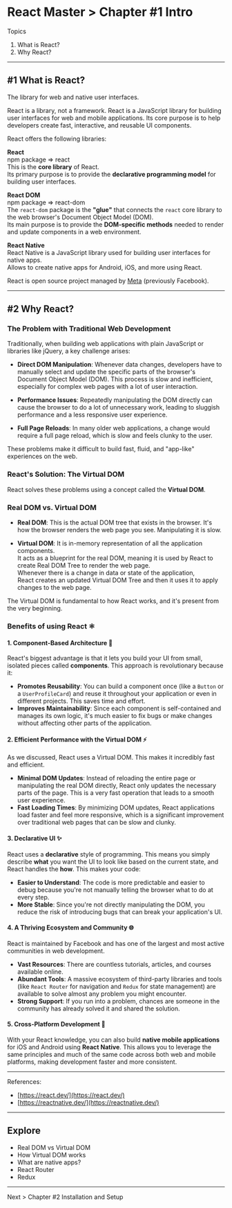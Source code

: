 # React Master > Chapter #1 Intro

Topics

1. What is React?
2. Why React?

---

## #1 What is React?

The library for web and native user interfaces.

React is a library, not a framework. React is a JavaScript library for building user interfaces for web and mobile applications. Its core purpose is to help developers create fast, interactive, and reusable UI components.

React offers the following libraries:

**React**  
npm package => react  
This is the **core library** of React.  
Its primary purpose is to provide the **declarative programming model** for building user interfaces.

**React DOM**  
npm package => react-dom  
The `react-dom` package is the **"glue"** that connects the `react` core library to the web browser's Document Object Model (DOM).  
Its main purpose is to provide the **DOM-specific methods** needed to render and update components in a web environment.

**React Native**  
React Native is a JavaScript library used for building user interfaces for native apps.  
Allows to create native apps for Android, iOS, and more using React.

React is open source project managed by [Meta](https://www.meta.com/) (previously Facebook).

---

## #2 Why React?

### The Problem with Traditional Web Development

Traditionally, when building web applications with plain JavaScript or libraries like jQuery, a key challenge arises:

* **Direct DOM Manipulation**: Whenever data changes, developers have to manually select and update the specific parts of the browser's Document Object Model (DOM). This process is slow and inefficient, especially for complex web pages with a lot of user interaction.

* **Performance Issues**: Repeatedly manipulating the DOM directly can cause the browser to do a lot of unnecessary work, leading to sluggish performance and a less responsive user experience.

* **Full Page Reloads**: In many older web applications, a change would require a full page reload, which is slow and feels clunky to the user.

These problems make it difficult to build fast, fluid, and "app-like" experiences on the web.

### React's Solution: The Virtual DOM

React solves these problems using a concept called the **Virtual DOM**.

### Real DOM vs. Virtual DOM

* **Real DOM**:
This is the actual DOM tree that exists in the browser. It's how the browser renders the web page you see. Manipulating it is slow.

* **Virtual DOM**:
It is in-memory representation of all the application components.  
It acts as a blueprint for the real DOM, meaning it is used by React
to create Real DOM Tree to render the web page.  
Whenever there is a change in data or state of the application,  
React creates an updated Virtual DOM Tree and then it uses it to apply changes to the web page.

The Virtual DOM is fundamental to how React works, and it's present from the very beginning.

### Benefits of using React ⚛️

#### 1. **Component-Based Architecture** 🧩

React's biggest advantage is that it lets you build your UI from small, isolated pieces called **components**. This approach is revolutionary because it:

* **Promotes Reusability**: You can build a component once (like a `Button` or a `UserProfileCard`) and reuse it throughout your application or even in different projects. This saves time and effort.
* **Improves Maintainability**: Since each component is self-contained and manages its own logic, it's much easier to fix bugs or make changes without affecting other parts of the application.

#### 2. **Efficient Performance with the Virtual DOM** ⚡️

As we discussed, React uses a Virtual DOM. This makes it incredibly fast and efficient.

* **Minimal DOM Updates**: Instead of reloading the entire page or manipulating the real DOM directly, React only updates the necessary parts of the page. This is a very fast operation that leads to a smooth user experience.
* **Fast Loading Times**: By minimizing DOM updates, React applications load faster and feel more responsive, which is a significant improvement over traditional web pages that can be slow and clunky.

#### 3. **Declarative UI** ✨

React uses a **declarative** style of programming. This means you simply describe **what** you want the UI to look like based on the current state, and React handles the **how**. This makes your code:

* **Easier to Understand**: The code is more predictable and easier to debug because you're not manually telling the browser what to do at every step.
* **More Stable**: Since you're not directly manipulating the DOM, you reduce the risk of introducing bugs that can break your application's UI.

#### 4. **A Thriving Ecosystem and Community** 🌐

React is maintained by Facebook and has one of the largest and most active communities in web development.

* **Vast Resources**: There are countless tutorials, articles, and courses available online.
* **Abundant Tools**: A massive ecosystem of third-party libraries and tools (like `React Router` for navigation and `Redux` for state management) are available to solve almost any problem you might encounter.
* **Strong Support**: If you run into a problem, chances are someone in the community has already solved it and shared the solution.

#### 5. **Cross-Platform Development** 📱

With your React knowledge, you can also build **native mobile applications** for iOS and Android using **React Native**. This allows you to leverage the same principles and much of the same code across both web and mobile platforms, making development faster and more consistent.

---

References:

- [https://react.dev/](https://react.dev/)
- [https://reactnative.dev/](https://reactnative.dev/)

---

## Explore

- Real DOM vs Virtual DOM
- How Virtual DOM works
- What are native apps?
- React Router
- Redux

---

Next > Chapter #2 Installation and Setup
